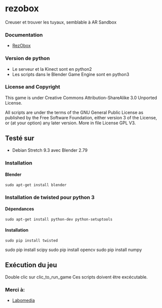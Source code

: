 # rezobox
Creuser et trouver les tuyaux, semblable à AR Sandbox

### Documentation
* [RezObox](https://ressources.labomedia.org/rezobox)

### Version de python

* Le serveur et la Kinect sont en python2
* Les scripts dans le Blender Game Engine sont en python3

### License and Copyright

This game is under Creative Commons Attribution-ShareAlike 3.0 Unported License.

All scripts are under the terms of the GNU General Public License as published by the Free Software Foundation, either version 3 of the License, or (at your option) any later version.
More in file License GPL V3.

## Testé sur
* Debian Stretch 9.3  avec Blender 2.79

### Installation
#### Blender
~~~text
sudo apt-get install blender
~~~

### Installation de twisted pour python 3
#### Dépendances
~~~text
sudo apt-get install python-dev python-setuptools
~~~

#### Installation
~~~text
sudo pip install twisted
~~~

sudo pip install scipy
sudo pip install opencv
sudo pip install numpy


## Exécution du jeu

Double clic sur clic_to_run_game
Ces scripts doivent être excécutable.

### Merci à:

* [Labomedia]( https://labomedia.org/)
